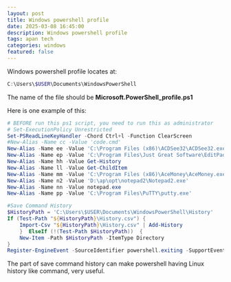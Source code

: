 ```yaml
---
layout: post
title: Windows powershell profile
date: 2025-03-08 16:45:00
description: Windows powershell profile
tags: apan tech
categories: windows
featured: false
---
```

Windows powershell profile locates at:  
```powershell
C:\Users\$USER\Documents\WindowsPowerShell
```
The name of the file should be **Microsoft.PowerShell_profile.ps1**

Here is one example of this:  
```powershell
# BEFORE run this ps1 script, you need to run this as administrator
# Set-ExecutionPolicy Unrestricted
Set-PSReadLineKeyHandler -Chord Ctrl+l -Function ClearScreen
#New-Alias -Name cc -Value 'code.cmd'
New-Alias -Name ee -Value 'C:\Program Files (x86)\ACDSee32\ACDSee32.exe'
New-Alias -Name ep -Value 'C:\Program Files\Just Great Software\EditPad Lite 8\EditPadLite8.exe'
New-Alias -Name hh -Value Get-History
New-Alias -Name ll -Value Get-ChildItem
New-Alias -Name mm -Value 'C:\Program Files (x86)\AceMoney\AceMoney.exe'
New-Alias -Name n2 -Value 'D:\ap\opt\notepad2\Notepad2.exe'
New-Alias -Name nn -Value notepad.exe
New-Alias -Name pp -Value 'C:\Program Files\PuTTY\putty.exe'

#Save Command History
$HistoryPath = 'C:\Users\$USER\Documents\WindowsPowerShell\History'
If (Test-Path "${HistoryPath}\History.csv") {
    Import-Csv "${HistoryPath}\History.csv" | Add-History
    }  ElseIf (!(Test-Path $HistoryPath))  {
    New-Item -Path $HistoryPath -ItemType Directory
}
Register-EngineEvent -SourceIdentifier powershell.exiting -SupportEvent -Action {Get-History | Select-Object -Last 99999 | Export-Csv -Path "${HistoryPath}\History.csv"}

```
The part of save command history can make powershell having Linux history like command, very useful.
